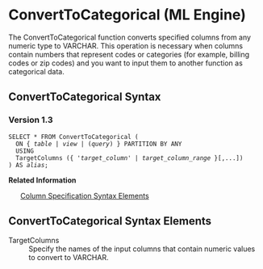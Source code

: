 <html><head></head><body><div class="nested0" aria-labelledby="ariaid-title1" topicindex="1" topicid="vcr1507906016270" id="vcr1507906016270"><h1 class="title topictitle1" id="ariaid-title1">ConvertToCategorical (ML Engine)</h1><div class="body conbody">
<p class="p">The ConvertToCategorical function converts specified columns from any numeric type to VARCHAR. This operation is necessary when columns contain numbers that represent codes or categories (for example, billing codes or zip codes) and you want to input them to another function as categorical data.</p></div><div class="topic reference nested1" aria-labelledby="ariaid-title2" topicindex="2" topicid="ghn1507906041036" xml:lang="en-us" lang="en-us" id="ghn1507906041036">
<h2 class="title topictitle2" id="ariaid-title2">ConvertToCategorical Syntax</h2><div class="body refbody"><div class="section" id="ghn1507906041036__section_N1000E_N1000C_N10001">
<h3 class="title sectiontitle">Version 1.3</h3><pre class="pre codeblock" xml:space="preserve"><code>SELECT * FROM ConvertToCategorical (
  <span>ON { <var class="keyword varname">table</var> | <var class="keyword varname">view</var> | (<var class="keyword varname">query</var>) }</span> PARTITION BY ANY
  USING
  TargetColumns ({ '<var class="keyword varname">target_column</var>' | <var class="keyword varname">target_column_range</var> }[,...])
) AS <var class="keyword varname">alias</var>;</code></pre></div></div><div class="related-links"><div class="linklistheader"><p></p><b>Related Information</b></div>
<ul class="linklist linklist relinfo"><div class="linklistmember"><a href="ndv1557782188375.md">Column Specification Syntax Elements</a></div></ul></div></div><div class="topic reference nested1" aria-labelledby="ariaid-title3" topicindex="3" topicid="kfg1507906044787" xml:lang="en-us" lang="en-us" id="kfg1507906044787">
<h2 class="title topictitle2" id="ariaid-title3">ConvertToCategorical Syntax Elements</h2><div class="body refbody"><div class="section" id="kfg1507906044787__section_N10011_N1000E_N10001"><dl class="dl parml"><dt class="dt pt dlterm">TargetColumns</dt><dd class="dd pd">Specify the names of the input columns that contain numeric values to convert to VARCHAR.</dd></dl></div></div></div></div></body></html>
